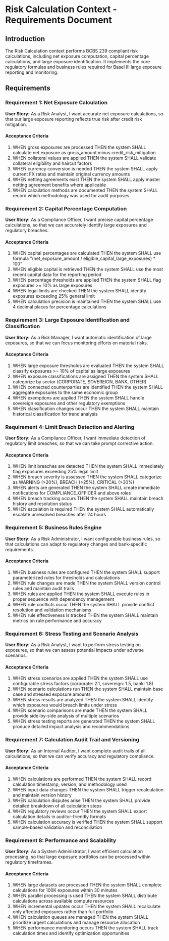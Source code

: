 # Risk Calculation Context - Requirements Document

## Introduction

The Risk Calculation context performs BCBS 239 compliant risk calculations, including net exposure computation, capital percentage calculations, and large exposure identification. It implements the core regulatory formulas and business rules required for Basel III large exposure reporting and monitoring.

## Requirements

### Requirement 1: Net Exposure Calculation

**User Story:** As a Risk Analyst, I want accurate net exposure calculations, so that our large exposure reporting reflects true risk after credit risk mitigation.

#### Acceptance Criteria

1. WHEN gross exposures are processed THEN the system SHALL calculate net exposure as gross_amount minus credit_risk_mitigation
2. WHEN collateral values are applied THEN the system SHALL validate collateral eligibility and haircut factors
3. WHEN currency conversion is needed THEN the system SHALL apply current FX rates and maintain original currency amounts
4. WHEN netting agreements exist THEN the system SHALL apply master netting agreement benefits where applicable
5. WHEN calculation methods are documented THEN the system SHALL record which methodology was used for audit purposes

### Requirement 2: Capital Percentage Computation

**User Story:** As a Compliance Officer, I want precise capital percentage calculations, so that we can accurately identify large exposures and regulatory breaches.

#### Acceptance Criteria

1. WHEN capital percentages are calculated THEN the system SHALL use formula "(net_exposure_amount / eligible_capital_large_exposures) * 100"
2. WHEN eligible capital is retrieved THEN the system SHALL use the most recent capital data for the reporting period
3. WHEN percentage thresholds are applied THEN the system SHALL flag exposures >= 10% as large exposures
4. WHEN legal limits are checked THEN the system SHALL identify exposures exceeding 25% general limit
5. WHEN calculation precision is maintained THEN the system SHALL use 4 decimal places for percentage calculations

### Requirement 3: Large Exposure Identification and Classification

**User Story:** As a Risk Manager, I want automatic identification of large exposures, so that we can focus monitoring efforts on material risks.

#### Acceptance Criteria

1. WHEN large exposure thresholds are evaluated THEN the system SHALL classify exposures >= 10% of capital as large exposures
2. WHEN exposure classifications are assigned THEN the system SHALL categorize by sector (CORPORATE, SOVEREIGN, BANK, OTHER)
3. WHEN connected counterparties are identified THEN the system SHALL aggregate exposures to the same economic group
4. WHEN exemptions are applied THEN the system SHALL handle sovereign exposures and other regulatory exemptions
5. WHEN classification changes occur THEN the system SHALL maintain historical classification for trend analysis

### Requirement 4: Limit Breach Detection and Alerting

**User Story:** As a Compliance Officer, I want immediate detection of regulatory limit breaches, so that we can take prompt corrective action.

#### Acceptance Criteria

1. WHEN limit breaches are detected THEN the system SHALL immediately flag exposures exceeding 25% legal limit
2. WHEN breach severity is assessed THEN the system SHALL categorize as WARNING (>20%), BREACH (>25%), CRITICAL (>30%)
3. WHEN alerts are generated THEN the system SHALL create immediate notifications for COMPLIANCE_OFFICER and above roles
4. WHEN breach tracking occurs THEN the system SHALL maintain breach history and resolution status
5. WHEN escalation is required THEN the system SHALL automatically escalate unresolved breaches after 24 hours

### Requirement 5: Business Rules Engine

**User Story:** As a Risk Administrator, I want configurable business rules, so that calculations can adapt to regulatory changes and bank-specific requirements.

#### Acceptance Criteria

1. WHEN business rules are configured THEN the system SHALL support parameterized rules for thresholds and calculations
2. WHEN rule changes are made THEN the system SHALL version control rules and maintain audit trails
3. WHEN rules are applied THEN the system SHALL execute rules in proper sequence with dependency management
4. WHEN rule conflicts occur THEN the system SHALL provide conflict resolution and validation mechanisms
5. WHEN rule effectiveness is tracked THEN the system SHALL maintain metrics on rule performance and accuracy

### Requirement 6: Stress Testing and Scenario Analysis

**User Story:** As a Risk Analyst, I want to perform stress testing on exposures, so that we can assess potential impacts under adverse scenarios.

#### Acceptance Criteria

1. WHEN stress scenarios are applied THEN the system SHALL use configurable stress factors (corporate: 2.1, sovereign: 1.5, bank: 1.8)
2. WHEN scenario calculations run THEN the system SHALL maintain base case and stressed exposure amounts
3. WHEN stress results are analyzed THEN the system SHALL identify which exposures would breach limits under stress
4. WHEN scenario comparisons are made THEN the system SHALL provide side-by-side analysis of multiple scenarios
5. WHEN stress testing reports are generated THEN the system SHALL produce detailed impact analysis and recommendations

### Requirement 7: Calculation Audit Trail and Versioning

**User Story:** As an Internal Auditor, I want complete audit trails of all calculations, so that we can verify accuracy and regulatory compliance.

#### Acceptance Criteria

1. WHEN calculations are performed THEN the system SHALL record calculation timestamp, version, and methodology used
2. WHEN input data changes THEN the system SHALL trigger recalculation and maintain version history
3. WHEN calculation disputes arise THEN the system SHALL provide detailed breakdown of all calculation steps
4. WHEN regulatory reviews occur THEN the system SHALL export calculation details in auditor-friendly formats
5. WHEN calculation accuracy is verified THEN the system SHALL support sample-based validation and reconciliation

### Requirement 8: Performance and Scalability

**User Story:** As a System Administrator, I want efficient calculation processing, so that large exposure portfolios can be processed within regulatory timeframes.

#### Acceptance Criteria

1. WHEN large datasets are processed THEN the system SHALL complete calculations for 100K exposures within 30 minutes
2. WHEN parallel processing is used THEN the system SHALL distribute calculations across available compute resources
3. WHEN incremental updates occur THEN the system SHALL recalculate only affected exposures rather than full portfolio
4. WHEN calculation queues are managed THEN the system SHALL prioritize urgent calculations and manage resource allocation
5. WHEN performance monitoring occurs THEN the system SHALL track calculation times and identify optimization opportunities